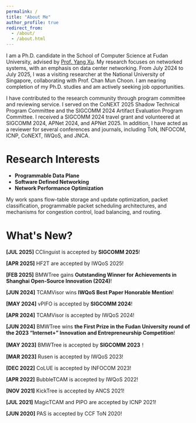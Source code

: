 ```yaml
---
permalink: /
title: "About Me"
author_profile: true
redirect_from: 
  - /about/
  - /about.html
---
```


I am a Ph.D. candidate in the School of Computer Science at Fudan University, advised by [Prof. Yang Xu](https://yangxu.info/). My research focuses on networked systems, with an emphasis on data center networking. From July 2024 to July 2025, I was a visiting researcher at the National University of Singapore, collaborating with Prof. Chan Mun Choon. I am nearing completion of my Ph.D. studies and am actively seeking job opportunities.

<!--
I am a Ph.D. candidate in the School of Computer Science at Fudan University, advised by [Prof. Yang Xu](https://yangxu.info/). My research focuses on networked systems, with an emphasis on software-defined networking, programmable data planes, and network performance optimization. From July 2024 to July 2025, I was a visiting researcher at the National University of Singapore, collaborating with Prof. Chan Mun Choon. I am nearing completion of my Ph.D. studies and am actively seeking job opportunities.
-->


I have contributed to the research community through program committee and reviewing service. I served on the CoNEXT 2025 Shadow Technical Program Committee and the SIGCOMM 2024 Artifact Evaluation Program Committee. I received a SIGCOMM 2024 travel grant and volunteered at SIGCOMM 2024, APNet 2024, and APNet 2025. In addition, I have acted as a reviewer for several conferences and journals, including ToN, INFOCOM, ICNP, CoNEXT, IWQoS, and JNCA.


Research Interests
======
- **Programmable Data Plane**
- **Software Defined Networking**
- **Network Performance Optimization**

My work spans flow-table storage and update optimization, packet classification, programmable packet scheduling architectures, and mechanisms for congestion control, load balancing, and routing.



What's New?
======
**[JUL 2025]** CClinguist is accepted by **SIGCOMM 2025**!

**[APR 2025]** HF2T are accepted by IWQoS 2025!

**[FEB 2025]** BMWTree gains **Outstanding Winner for Achievements in Shanghai Open-Source Innovation (2024)**! 

**[JUN 2024]** TCAMVisor wins **IWQoS Best Paper Honorable Mention**!

**[MAY 2024]** vPIFO is accepted by **SIGCOMM 2024**!

**[APR 2024]** TCAMVisor is accepted by IWQoS 2024!

**[JUN 2024]** BMWTree wins **the First Prize in the Fudan University round of the 2023 “Internet+” Innovation and Entrepreneurship Competition**!

**[MAY 2023]** BMWTree is accepted by **SIGCOMM 2023**！

**[MAR 2023]** Rusen is accepted by IWQoS 2023!

**[DEC 2022]** CoLUE is accepted by INFOCOM 2023!

**[APR 2022]** BubbleTCAM is accepted by IWQoS 2022!

**[NOV 2021]** KickTree is accepted by ANCS 2021!

**[JUL 2021]** MagicTCAM and PIPO are accepted by ICNP 2021!

**[JUN 2020]** PAS is accepted by CCF ToN 2020!









